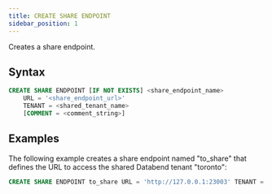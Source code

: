```yaml
---
title: CREATE SHARE ENDPOINT
sidebar_position: 1
---
```


Creates a share endpoint.

## Syntax

```sql
CREATE SHARE ENDPOINT [IF NOT EXISTS] <share_endpoint_name>
    URL = '<share_endpoint_url>'
    TENANT = <shared_tenant_name>
    [COMMENT = <comment_string>]
```

## Examples

The following example creates a share endpoint named "to_share" that defines the URL to access the shared Databend tenant "toronto":

```sql
CREATE SHARE ENDPOINT to_share URL = 'http://127.0.0.1:23003' TENANT = toronto;
```